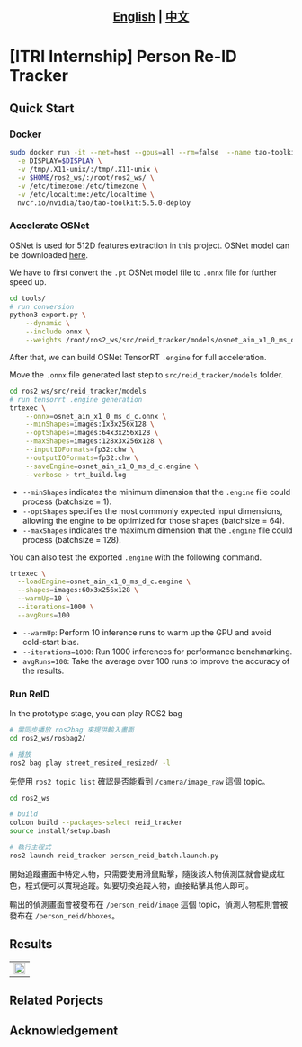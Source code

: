 <h2 align="center">
  <strong>
    <a href="README.md">English</a> | <a href="README_ch.md">中文</a>
  </strong>
</h2>

# [ITRI Internship] Person Re-ID Tracker
<!-- 
This project is largely based on [ros2_tao_pointpillars](https://github.com/NVIDIA-AI-IOT/ros2_tao_pointpillars). The code is modified for Mask2Former TensorRT .engine file inference. -->


## Quick Start
### Docker
```bash
sudo docker run -it --net=host --gpus=all --rm=false  --name tao-toolkit-5.5.0-deploy \
  -e DISPLAY=$DISPLAY \
  -v /tmp/.X11-unix/:/tmp/.X11-unix \
  -v $HOME/ros2_ws/:/root/ros2_ws/ \
  -v /etc/timezone:/etc/timezone \
  -v /etc/localtime:/etc/localtime \
  nvcr.io/nvidia/tao/tao-toolkit:5.5.0-deploy
```

### Accelerate OSNet
OSNet is used for 512D features extraction in this project. OSNet model can be downloaded [here](https://kaiyangzhou.github.io/deep-person-reid/MODEL_ZOO).

We have to first convert the `.pt` OSNet model file to `.onnx` file for further speed up. 

```bash
cd tools/
# run conversion
python3 export.py \
    --dynamic \
    --include onnx \
    --weights /root/ros2_ws/src/reid_tracker/models/osnet_ain_x1_0_ms_d_c.pt
```

After that, we can build OSNet TensorRT `.engine` for full acceleration. 

Move the `.onnx` file generated last step to `src/reid_tracker/models` folder. 
```bash
cd ros2_ws/src/reid_tracker/models
# run tensorrt .engine generation
trtexec \
    --onnx=osnet_ain_x1_0_ms_d_c.onnx \
    --minShapes=images:1x3x256x128 \
    --optShapes=images:64x3x256x128 \
    --maxShapes=images:128x3x256x128 \
    --inputIOFormats=fp32:chw \
    --outputIOFormats=fp32:chw \
    --saveEngine=osnet_ain_x1_0_ms_d_c.engine \
    --verbose > trt_build.log
```

- `--minShapes` indicates the minimum dimension that the `.engine` file could process (batchsize = 1).
- `--optShapes` specifies the most commonly expected input dimensions, allowing the engine to be optimized for those shapes (batchsize = 64).
- `--maxShapes` indicates the maximum dimension that the `.engine` file could process (batchsize = 128).

You can also test the exported `.engine` with the following command.

```bash
trtexec \
  --loadEngine=osnet_ain_x1_0_ms_d_c.engine \
  --shapes=images:60x3x256x128 \
  --warmUp=10 \
  --iterations=1000 \
  --avgRuns=100
```

- `--warmUp`: Perform 10 inference runs to warm up the GPU and avoid cold-start bias.
- `--iterations=1000`: Run 1000 inferences for performance benchmarking.
- `avgRuns=100`: Take the average over 100 runs to improve the accuracy of the results.

### Run ReID
In the prototype stage, you can play ROS2 bag 

```bash
# 需同步播放 ros2bag 來提供輸入畫面
cd ros2_ws/rosbag2/

# 播放
ros2 bag play street_resized_resized/ -l

```
先使用 `ros2 topic list` 確認是否能看到 `/camera/image_raw` 這個 topic。

```bash
cd ros2_ws

# build
colcon build --packages-select reid_tracker
source install/setup.bash

# 執行主程式
ros2 launch reid_tracker person_reid_batch.launch.py
```
開始追蹤畫面中特定人物，只需要使用滑鼠點擊，隨後該人物偵測匡就會變成紅色，程式便可以實現追蹤。如要切換追蹤人物，直接點擊其他人即可。

輸出的偵測畫面會被發布在 `/person_reid/image` 這個 topic，偵測人物框則會被發布在 `/person_reid/bboxes`。



## Results
<table style="width: 100%; table-layout: fixed;">
  <tr>
    <td style="width: 100%; vertical-align: top;">
      <div style="width: 100%; text-align: center;">
        <img src="readme_media/reid_tracker_shorten.gif" style="width: 100%;" />
        <!-- <div style="margin-top: 8px;">Mapillary</div> -->
      </div>
    </td>
  </tr>
</table>


## Related Porjects

## Acknowledgement
